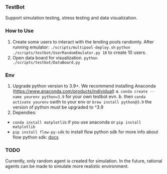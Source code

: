 ### TestBot
Support simulation testing, stress testing and data visualization.

### How to Use
1. Create some users to interact with the lending pools randomly.
   After running emulator: `./scripts/multipool-deploy.sh`
  `python ./scripts/testbot/UserRandomEmulator.py 10` to create 10 users.
2. Open data board for visualization.
  `python ./scripts/testbot/DataBoard.py`

### Env
1. Upgrade python version to 3.9+.
   We recommend installing Anaconda (https://www.anaconda.com/products/individual)
    a. `conda create --name yourenv python=3.9` for your own testbot evn.
    b. then `conda activate yourenv` swith to your env
   or
    `brew install python@3.9` the version of python must be upgraded to ^3.9
2. Dependies:
  * `conda install matplotlib` if you use anaconda or `pip install matplotlib`
  * `pip install flow-py-sdk` to install flow python sdk
    for more info about flow python sdk: [docs](https://github.com/janezpodhostnik/flow-py-sdk/blob/master/docs/python_SDK_guide.md)

### TODO
Currently, only random agent is created for simulation.
In the future, rational agents can be made to simulate more realistic environment.
